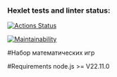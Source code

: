 ### Hexlet tests and linter status:
[![Actions Status](https://github.com/arturyeszhanov/frontend-project-44/actions/workflows/hexlet-check.yml/badge.svg)](https://github.com/arturyeszhanov/frontend-project-44/actions)

[![Maintainability](https://api.codeclimate.com/v1/badges/b2b9d8de50692731e5ba/maintainability)](https://codeclimate.com/github/arturyeszhanov/frontend-project-44/maintainability)

#Набор математических игр

#Requirements
node.js >= V22.11.0